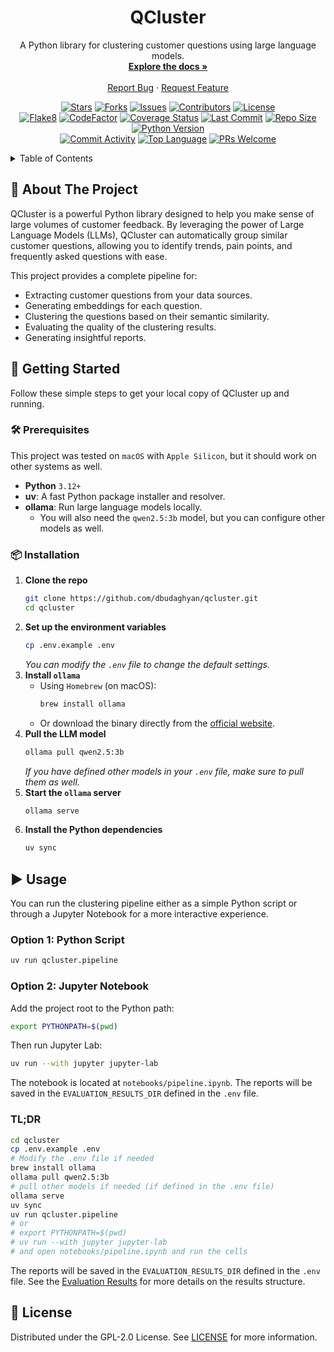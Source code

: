 <div align="center">

  <h1 align="center">QCluster</h1>
  <p align="center">
    A Python library for clustering customer questions using large language models.
    <br />
    <a href="#about-the-project"><strong>Explore the docs »</strong></a>
    <br />
    <br />
    <a href="https://github.com/dbudaghyan/qcluster/issues">Report Bug</a>
    ·
    <a href="https://github.com/dbudaghyan/qcluster/issues">Request Feature</a>
  </p>

  <!-- Project Shields -->
  <p align="center">
    <a href="https://github.com/dbudaghyan/qcluster/stargazers"><img src="https://img.shields.io/github/stars/dbudaghyan/qcluster.svg?style=for-the-badge" alt="Stars"></a>
    <a href="https://github.com/dbudaghyan/qcluster/network/members"><img src="https://img.shields.io/github/forks/dbudaghyan/qcluster.svg?style=for-the-badge" alt="Forks"></a>
    <a href="https://github.com/dbudaghyan/qcluster/issues"><img src="https://img.shields.io/github/issues/dbudaghyan/qcluster.svg?style=for-the-badge" alt="Issues"></a>
    <a href="https://github.com/dbudaghyan/qcluster/graphs/contributors"><img src="https://img.shields.io/github/contributors/dbudaghyan/qcluster.svg?style=for-the-badge" alt="Contributors"></a>
    <a href="https://github.com/dbudaghyan/qcluster/blob/master/LICENSE"><img src="https://img.shields.io/github/license/dbudaghyan/qcluster?label=license&style=for-the-badge" alt="License"></a>
    <br />
    <a href="https://github.com/dbudaghyan/qcluster/actions/workflows/flake8.yml"><img src="https://img.shields.io/github/actions/workflow/status/dbudaghyan/qcluster/flake8.yml?style=for-the-badge&logo=python" alt="Flake8"></a>
    <a href="https://www.codefactor.io/repository/github/dbudaghyan/qcluster"><img src="https://img.shields.io/codefactor/grade/github/dbudaghyan/qcluster?style=for-the-badge" alt="CodeFactor"></a>
    <a href="https://coveralls.io/github/dbudaghyan/qcluster?branch=master"><img src="https://img.shields.io/coveralls/github/dbudaghyan/qcluster/master.svg?style=for-the-badge" alt="Coverage Status"></a>
    <a href="https://github.com/dbudaghyan/qcluster/commits/master"><img src="https://img.shields.io/github/last-commit/dbudaghyan/qcluster.svg?style=for-the-badge" alt="Last Commit"></a>
    <a href="https://github.com/dbudaghyan/qcluster"><img src="https://img.shields.io/github/repo-size/dbudaghyan/qcluster.svg?style=for-the-badge" alt="Repo Size"></a>
    <a href="https://www.python.org/downloads/"><img src="https://img.shields.io/badge/Python-3.12+-blue?style=for-the-badge&logo=python" alt="Python Version"></a>
    <br />
    <a href="https://github.com/dbudaghyan/qcluster/graphs/commit-activity"><img src="https://img.shields.io/github/commit-activity/m/dbudaghyan/qcluster?style=for-the-badge" alt="Commit Activity"></a>
    <a href="https://github.com/dbudaghyan/qcluster"><img src="https://img.shields.io/github/languages/top/dbudaghyan/qcluster?style=for-the-badge" alt="Top Language"></a>
    <a href="http://makeapullrequest.com"><img src="https://img.shields.io/badge/PRs-welcome-brightgreen.svg?style=for-the-badge" alt="PRs Welcome"></a>
  </p>
</div>

<!-- TABLE OF CONTENTS -->
<details>
  <summary>Table of Contents</summary>
  <ol>
    <li>
      <a href="#about-the-project">🎯 About The Project</a>
    </li>
    <li>
      <a href="#getting-started">🚀 Getting Started</a>
      <ul>
        <li><a href="#prerequisites">🛠️ Prerequisites</a></li>
        <li><a href="#installation">📦 Installation</a></li>
      </ul>
    </li>
    <li><a href="#usage">▶️ Usage</a></li>
    <li><a href="#license">📄 License</a></li>
  </ol>
</details>

<!-- ABOUT THE PROJECT -->
<h2 id="about-the-project">🎯 About The Project</h2>

QCluster is a powerful Python library designed to help you make sense of large volumes of
customer feedback. By leveraging the power of Large Language Models (LLMs), QCluster can
automatically group similar customer questions, allowing you to identify trends, pain
points, and frequently asked questions with ease.

This project provides a complete pipeline for:

* Extracting customer questions from your data sources.
* Generating embeddings for each question.
* Clustering the questions based on their semantic similarity.
* Evaluating the quality of the clustering results.
* Generating insightful reports.

<!-- GETTING STARTED -->
<h2 id="getting-started">🚀 Getting Started</h2>

Follow these simple steps to get your local copy of QCluster up and running.

<h3 id="prerequisites">🛠️ Prerequisites</h3>

This project was tested on `macOS` with `Apple Silicon`, but it should work on other
systems as well.

* **Python** `3.12+`
* **uv**: A fast Python package installer and resolver.
* **ollama**: Run large language models locally.
    * You will also need the `qwen2.5:3b` model, but you can configure other models as
      well.

<h3 id="installation">📦 Installation</h3>

1. **Clone the repo**
   ```sh
   git clone https://github.com/dbudaghyan/qcluster.git
   cd qcluster
   ```
2. **Set up the environment variables**
   ```sh
   cp .env.example .env
   ```
   *You can modify the `.env` file to change the default settings.*
3. **Install `ollama`**
    * Using `Homebrew` (on macOS):
      ```sh
      brew install ollama
      ```
    * Or download the binary directly from
      the [official website](https://ollama.com/download).
4. **Pull the LLM model**
   ```sh
   ollama pull qwen2.5:3b
   ```
   *If you have defined other models in your `.env` file, make sure to pull them as well.*
5. **Start the `ollama` server**
   ```sh
   ollama serve
   ```
6. **Install the Python dependencies**
   ```sh
   uv sync
   ```

<!-- USAGE -->
<h2 id="usage">▶️ Usage</h2>

You can run the clustering pipeline either as a simple Python script or through a Jupyter
Notebook for a more interactive experience.

### Option 1: Python Script

```bash
uv run qcluster.pipeline
```

### Option 2: Jupyter Notebook

Add the project root to the Python path:

```bash
export PYTHONPATH=$(pwd)
```

Then run Jupyter Lab:

```bash
uv run --with jupyter jupyter-lab
```

The notebook is located at `notebooks/pipeline.ipynb`.
The reports will be saved in the `EVALUATION_RESULTS_DIR` defined in the `.env` file.

### TL;DR

```bash
cd qcluster
cp .env.example .env
# Modify the .env file if needed
brew install ollama
ollama pull qwen2.5:3b
# pull other models if needed (if defined in the .env file)
ollama serve
uv sync
uv run qcluster.pipeline
# or
# export PYTHONPATH=$(pwd)
# uv run --with jupyter jupyter-lab
# and open notebooks/pipeline.ipynb and run the cells
```

The reports will be saved in the `EVALUATION_RESULTS_DIR` defined in the `.env` file.
See the [Evaluation Results](docs/Evaluation%20Results.md) for more details on the results
structure.

<!-- LICENSE -->
<h2 id="license">📄 License</h2>

Distributed under the GPL-2.0 License. See [LICENSE](LICENSE) for more information.
